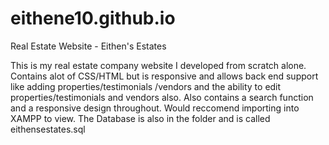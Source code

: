 # eithene10.github.io
Real Estate Website - Eithen's Estates

This is my real estate company website I developed from scratch alone. Contains alot of CSS/HTML but is responsive and allows back end support like adding properties/testimonials
/vendors and the ability to edit properties/testimonials and vendors also. Also contains a search function and a responsive design throughout. Would reccomend importing into XAMPP to view. The Database is also in the folder and is called eithensestates.sql
